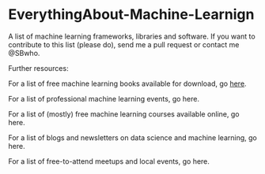 # EverythingAbout-Machine-Learnign
A list of machine learning frameworks, libraries and software.  If you want to contribute to this list (please do), send me a pull request or contact me @SBwho. 

Further resources:

For a list of free machine learning books available for download, go [here](https://github.com/SBwho/EverythingAbout-Machine-Learning/blob/main/books.md).

For a list of professional machine learning events, go here.

For a list of (mostly) free machine learning courses available online, go here.

For a list of blogs and newsletters on data science and machine learning, go here.

For a list of free-to-attend meetups and local events, go here.
